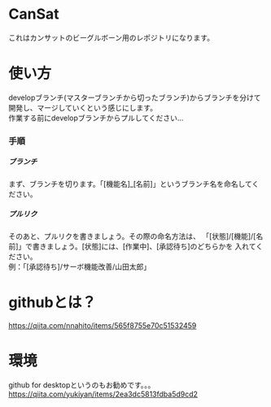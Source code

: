 # CanSat
これはカンサットのビーグルボーン用のレポジトリになります。

# 使い方
developブランチ(マスターブランチから切ったブランチ)からブランチを分けて開発し、マージしていくという感じにします。  
作業する前にdevelopブランチからプルしてください...  

### 手順
##### ブランチ
まず、ブランチを切ります。「[機能名]\_[名前]」というブランチ名を命名してください。
##### プルリク  
そのあと、プルリクを書きましょう。その際の命名方法は、
「[状態]/[機能]/[名前]」で書きましょう。[状態]には、[作業中]、[承認待ち]のどちらかを
入れてください。  
例：「[承認待ち]/サーボ機能改善/山田太郎」

# githubとは？
https://qiita.com/nnahito/items/565f8755e70c51532459

# 環境
github for desktopというのもお勧めです。。。  https://qiita.com/yukiyan/items/2ea3dc5813fdba5d9cd2
